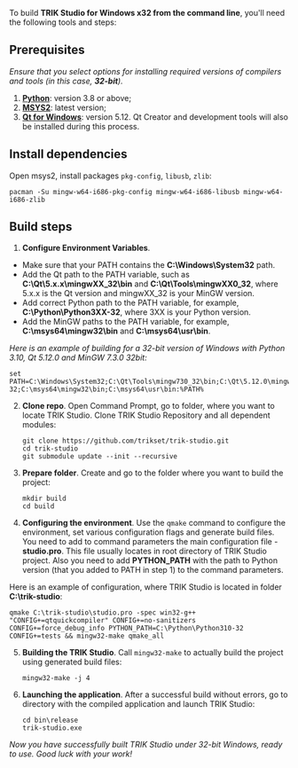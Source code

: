 To build **TRIK Studio for Windows x32 from the command line**, you'll need the following tools and steps:

## Prerequisites
*Ensure that you select options for installing required versions of compilers and tools (in this case, **32-bit**).*
1. [**Python**](https://www.python.org/downloads/windows/): version 3.8 or above;
2. [**MSYS2**](https://www.msys2.org/): latest version;
3. [**Qt for Windows**](https://www.qt.io/download-open-source): version 5.12. Qt Creator and development tools will also be installed during this process.

## Install dependencies
Open msys2, install packages `pkg-config`, `libusb`, `zlib`:
   ```
   pacman -Su mingw-w64-i686-pkg-config mingw-w64-i686-libusb mingw-w64-i686-zlib
   ```

## Build steps
1. **Configure Environment Variables**.
* Make sure that your PATH contains the **C:\Windows\System32** path.
* Add the Qt path to the PATH variable, such as **C:\Qt\5.x.x\mingwXX_32\bin** and **C:\Qt\Tools\mingwXX0_32**, where 5.x.x is the Qt version and mingwXX_32 is your MinGW version.
* Add correct Python path to the PATH variable, for example, **C:\Python\Python3XX-32**, where 3XX is your Python version.
* Add the MinGW paths to the PATH variable, for example, **C:\msys64\mingw32\bin** and **C:\msys64\usr\bin**.

*Here is an example of building for a 32-bit version of Windows with Python 3.10, Qt 5.12.0 and MinGW 7.3.0 32bit:*
   ```
   set PATH=C:\Windows\System32;C:\Qt\Tools\mingw730_32\bin;C:\Qt\5.12.0\mingw73_32\bin;C:\Python\Python310-32;C:\msys64\mingw32\bin;C:\msys64\usr\bin:%PATH%
   ```

2. **Clone repo**.
Open Command Prompt, go to folder, where you want to locate TRIK Studio. Clone TRIK Studio Repository and all dependent modules:
   ```
   git clone https://github.com/trikset/trik-studio.git
   cd trik-studio
   git submodule update --init --recursive
   ```

3. **Prepare folder**.
Create and go to the folder where you want to build the project:
   ```
   mkdir build
   cd build
   ```

4. **Configuring the environment**.
Use the `qmake` command to configure the environment, set various configuration flags and generate build files. You need to add to command parameters the main configuration file - **studio.pro**. This file usually locates in root directory of TRIK Studio project. Also you need to add **PYTHON_PATH** with the path to Python version (that you added to PATH in step 1) to the command parameters.


Here is an example of configuration, where TRIK Studio is located in folder **C:\trik-studio**:
   ```
   qmake C:\trik-studio\studio.pro -spec win32-g++ "CONFIG+=qtquickcompiler" CONFIG+=no-sanitizers CONFIG+=force_debug_info PYTHON_PATH=C:\Python\Python310-32 CONFIG+=tests && mingw32-make qmake_all
   ```

5. **Building the TRIK Studio**.
Call `mingw32-make` to actually build the project using generated build files:
   ```
   mingw32-make -j 4
   ```

6. **Launching the application**.
After a successful build without errors, go to directory with the compiled application and launch TRIK Studio:
   ```
   cd bin\release
   trik-studio.exe
   ```

*Now you have successfully built TRIK Studio under 32-bit Windows, ready to use. Good luck with your work!*
